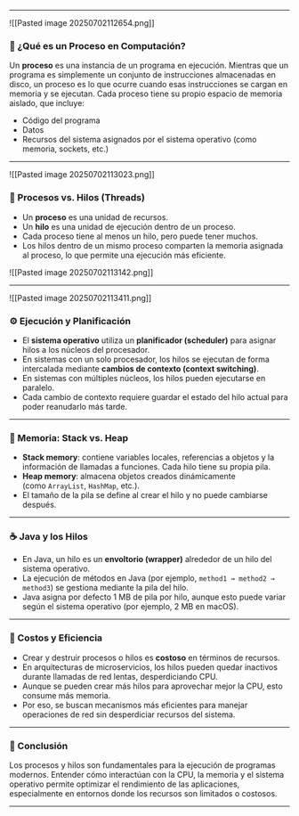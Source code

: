 
---

![[Pasted image 20250702112654.png]]
### 🧠 ¿Qué es un Proceso en Computación?

Un **proceso** es una instancia de un programa en ejecución. Mientras que un programa es simplemente un conjunto de instrucciones almacenadas en disco, un proceso es lo que ocurre cuando esas instrucciones se cargan en memoria y se ejecutan. Cada proceso tiene su propio espacio de memoria aislado, que incluye:

- Código del programa
- Datos
- Recursos del sistema asignados por el sistema operativo (como memoria, sockets, etc.)

---

![[Pasted image 20250702113023.png]]
### 🧵 Procesos vs. Hilos (Threads)

- Un **proceso** es una unidad de recursos.
- Un **hilo** es una unidad de ejecución dentro de un proceso.
- Cada proceso tiene al menos un hilo, pero puede tener muchos.
- Los hilos dentro de un mismo proceso comparten la memoria asignada al proceso, lo que permite una ejecución más eficiente.

![[Pasted image 20250702113142.png]]

---

![[Pasted image 20250702113411.png]]
### ⚙️ Ejecución y Planificación

- El **sistema operativo** utiliza un **planificador (scheduler)** para asignar hilos a los núcleos del procesador.
- En sistemas con un solo procesador, los hilos se ejecutan de forma intercalada mediante **cambios de contexto (context switching)**.
- En sistemas con múltiples núcleos, los hilos pueden ejecutarse en paralelo.
- Cada cambio de contexto requiere guardar el estado del hilo actual para poder reanudarlo más tarde.

---

### 🧱 Memoria: Stack vs. Heap

- **Stack memory**: contiene variables locales, referencias a objetos y la información de llamadas a funciones. Cada hilo tiene su propia pila.
- **Heap memory**: almacena objetos creados dinámicamente (como `ArrayList`, `HashMap`, etc.).
- El tamaño de la pila se define al crear el hilo y no puede cambiarse después.

---
### ☕ Java y los Hilos

- En Java, un hilo es un **envoltorio (wrapper)** alrededor de un hilo del sistema operativo.
- La ejecución de métodos en Java (por ejemplo, `method1 → method2 → method3`) se gestiona mediante la pila del hilo.
- Java asigna por defecto 1 MB de pila por hilo, aunque esto puede variar según el sistema operativo (por ejemplo, 2 MB en macOS).

---
### 💸 Costos y Eficiencia

- Crear y destruir procesos o hilos es **costoso** en términos de recursos.
- En arquitecturas de microservicios, los hilos pueden quedar inactivos durante llamadas de red lentas, desperdiciando CPU.
- Aunque se pueden crear más hilos para aprovechar mejor la CPU, esto consume más memoria.
- Por eso, se buscan mecanismos más eficientes para manejar operaciones de red sin desperdiciar recursos del sistema.

---

### 🧩 Conclusión

Los procesos y hilos son fundamentales para la ejecución de programas modernos. Entender cómo interactúan con la CPU, la memoria y el sistema operativo permite optimizar el rendimiento de las aplicaciones, especialmente en entornos donde los recursos son limitados o costosos.

---